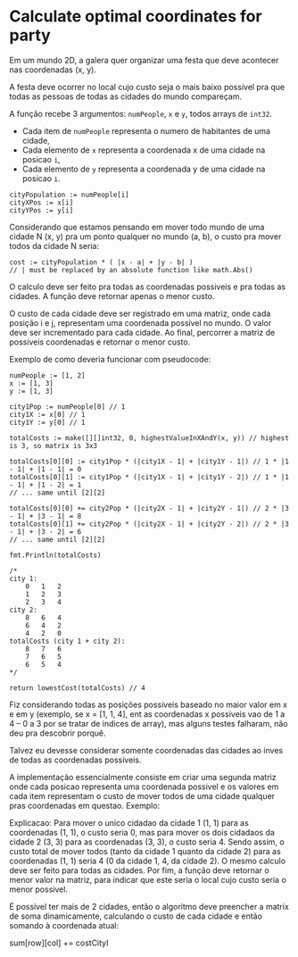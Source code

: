 # Calculate optimal coordinates for party

Em um mundo 2D, a galera quer organizar uma festa que deve acontecer nas coordenadas (x, y).

A festa deve ocorrer no local cujo custo seja o mais baixo possível pra que todas as pessoas de todas as cidades do mundo compareçam.

A função recebe 3 argumentos: `numPeople`, `x` e `y`, todos arrays de `int32`.

- Cada item de `numPeople` representa o numero de habitantes de uma cidade,
- Cada elemento de `x` representa a coordenada x de uma cidade na posicao `i`,
- Cada elemento de `y` representa a coordenada y de uma cidade na posicao `i`.

```golang
cityPopulation := numPeople[i]
cityXPos := x[i]
cityYPos := y[i]
```

Considerando que estamos pensando em mover todo mundo de uma cidade N (x, y) pra um ponto qualquer no mundo (a, b), o custo pra mover todos da cidade N seria:

```golang
cost := cityPopulation * ( |x - a| + |y - b| )
// | must be replaced by an absolute function like math.Abs()
```

O calculo deve ser feito pra todas as coordenadas possiveis e pra todas as cidades. A função deve retornar apenas o menor custo.

O custo de cada cidade deve ser registrado em uma matriz, onde cada posição i e j, representam uma coordenada possível no mundo. O valor deve ser incrementado para cada cidade. Ao final, percorrer a matriz de possíveis coordenadas e retornar o menor custo.

Exemplo de como deveria funcionar com pseudocode:

```golang
numPeople := [1, 2]
x := [1, 3]
y := [1, 3]

city1Pop := numPeople[0] // 1
city1X := x[0] // 1
city1Y := y[0] // 1

totalCosts := make([][]int32, 0, highestValueInXAndY(x, y)) // highest is 3, so matrix is 3x3

totalCosts[0][0] := city1Pop * (|city1X - 1| + |city1Y - 1|) // 1 * |1 - 1| + |1 - 1| = 0
totalCosts[0][1] := city1Pop * (|city1X - 1| + |city1Y - 2|) // 1 * |1 - 1| + |1 - 2| = 1
// ... same until [2][2]

totalCosts[0][0] += city2Pop * (|city2X - 1| + |city2Y - 1|) // 2 * |3 - 1| + |3 - 1| = 8
totalCosts[0][1] += city2Pop * (|city2X - 1| + |city2Y - 2|) // 2 * |3 - 1| + |3 - 2| = 6
// ... same until [2][2]

fmt.Println(totalCosts)

/*
city 1:
    0   1   2
    1   2   3
    2   3   4
city 2:
    8   6   4
    6   4   2
    4   2   0
totalCosts (city 1 + city 2): 
    8   7   6
    7   6   5
    6   5   4
*/

return lowestCost(totalCosts) // 4
```

Fiz considerando todas as posições possíveis baseado no maior valor em x e em y (exemplo, se x = [1, 1, 4], ent as coordenadas x possiveis vao de 1 a 4 – 0 a 3 por se tratar de indices de array), mas alguns testes falharam, não deu pra descobrir porquê.

Talvez eu devesse considerar somente coordenadas das cidades ao inves de todas as coordenadas possíveis.

A implementação essencialmente consiste em criar uma segunda matriz onde cada posicao representa uma coordenada possivel e os valores em cada item representam o custo de mover todos de uma cidade qualquer pras coordenadas em questao. Exemplo:

Explicacao: Para mover o unico cidadao da cidade 1 (1, 1) para as coordenadas (1, 1), o custo seria 0, mas para mover os dois cidadaos da cidade 2 (3, 3) para as coordenadas (3, 3), o custo seria 4. Sendo assim, o custo total de mover todos (tanto da cidade 1 quanto da cidade 2) para as coordenadas (1, 1) seria 4 (0 da cidade 1, 4, da cidade 2). O mesmo calculo deve ser feito para todas as cidades. Por fim, a função deve retornar o menor valor na matriz, para indicar que este seria o local cujo custo seria o menor possivel.

É possível ter mais de 2 cidades, então o algoritmo deve preencher a matrix de soma dinamicamente, calculando o custo de cada cidade e então somando à coordenada atual:

sum[row][col] += costCityI
